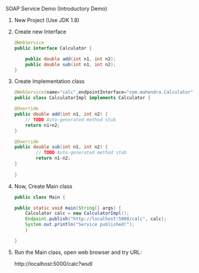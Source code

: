 SOAP Service Demo (Introductory Demo)

1. New Project (Use JDK 1.8)
2. Create new Interface 

    ```java    
    @WebService
    public interface Calculator {

        public double add(int n1, int n2);
        public double sub(int n1, int n2);
    }
    ```
3.  Create Implementation class
    ```java
    @WebService(name="calc",endpointInterface="com.mahendra.Calculator")
    public class CalculatorImpl implements Calculator {

    @Override
    public double add(int n1, int n2) {
        // TODO Auto-generated method stub
        return n1+n2;
    }

    @Override
    public double sub(int n1, int n2) {
            // TODO Auto-generated method stub
            return n1-n2;
    }
        
    }
    ```

4.  Now, Create Main class

    ```java
    public class Main {

	public static void main(String[] args) {
		Calculator calc = new CalculatorImpl();
		Endpoint.publish("http://localhost:5000/calc", calc);
		System.out.println("Service published!");
        }

    }
    ```

5.  Run the Main class, open web browser and try URL:

    http://localhost:5000/calc?wsdl